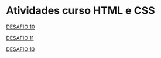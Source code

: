 # Atividades curso HTML e CSS
<a href="https://samucspop.github.io/Atividades-curso-HTML-e-CSS/desafios/modulo%202/desafios%20010/desafio%20010.html" target='_blank'> DESAFIO 10</a>


 <a href="https://samucspop.github.io/Atividades-curso-HTML-e-CSS/desafios/modulo%202/desafio%20011/cordel.html" target='_blank'> DESAFIO 11 </a>


 <a href="https://samucspop.github.io/Atividades-curso-HTML-e-CSS/desafios/modulo%204/desafio%2014/Desafio014.html" target='_blank'> DESAFIO 13 </a>
